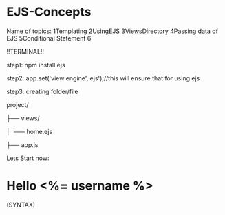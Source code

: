 # EJS-Concepts
Name of topics: 1Templating 2UsingEJS 3ViewsDirectory 4Passing data of EJS 5Conditional Statement 6

!!TERMINAL!!

step1: npm install ejs

step2: app.set('view engine', ejs');//this will ensure that for using ejs

step3: creating folder/file

project/

  ├── views/
  
  │     └── home.ejs
  
  ├── app.js
  
  Lets Start now: <h1>Hello <%= username %></h1> (SYNTAX)

